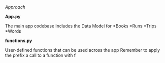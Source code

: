 *Approach*

**App.py**

The main app codebase
Includes the Data Model for 
*Books
*Runs
*Trips
*Words 

**functions.py**
 
User-defined functions that can be used across the app
Remember to apply the prefix a call to a function with f





